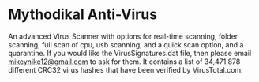 # Mythodikal Anti-Virus
 An advanced Virus Scanner with options for real-time scanning, folder scanning, full scan of cpu, usb scanning, and a quick scan option, and a quarantine.  If you would like the VirusSignatures.dat file, then please email mikeynike12@gmail.com to ask for them.  It contains a list of 34,471,878 different CRC32 virus hashes that have been verified by VirusTotal.com.

